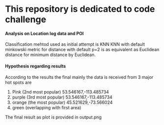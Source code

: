 # This repository is dedicated to code challenge

#### Analysis on Location log data and POI

Classification mehtod used as initial attempt is KNN
KNN with default minkowski metric for distance
with default p=2 is as equivalent as Euclidean distance for minimum
distance by Euclidean.

#### Hypothesis regarding results
According to the results the final mainly the data is received from 3 major hot spots are
1. Pink (2nd most popular) 53.546167,-113.485734
2. purple (3rd most popular) 53.546167,-113.485734
3. orange (the most popular) 45.521629,-73.566024
4. green (overlapping with first area)

The final result as plot is provided in output.png